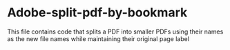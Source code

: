 # Adobe-split-pdf-by-bookmark
This file contains code that splits a PDF into smaller PDFs using their names as the new file names while maintaining their original page label
